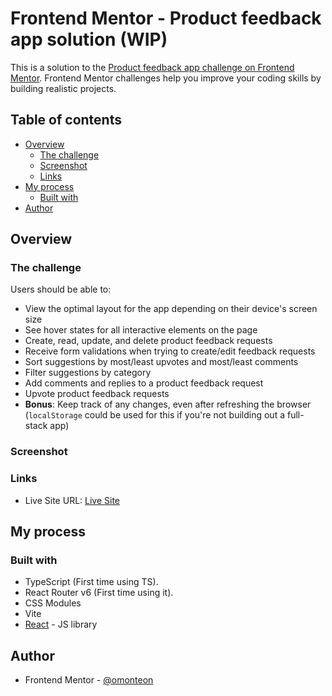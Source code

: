 # Frontend Mentor - Product feedback app solution (WIP)

This is a solution to the [Product feedback app challenge on Frontend Mentor](https://www.frontendmentor.io/challenges/product-feedback-app-wbvUYqjR6). Frontend Mentor challenges help you improve your coding skills by building realistic projects.

## Table of contents

- [Overview](#overview)
  - [The challenge](#the-challenge)
  - [Screenshot](#screenshot)
  - [Links](#links)
- [My process](#my-process)
  - [Built with](#built-with)
- [Author](#author)

## Overview

### The challenge

Users should be able to:

- View the optimal layout for the app depending on their device's screen size
- See hover states for all interactive elements on the page
- Create, read, update, and delete product feedback requests
- Receive form validations when trying to create/edit feedback requests
- Sort suggestions by most/least upvotes and most/least comments
- Filter suggestions by category
- Add comments and replies to a product feedback request
- Upvote product feedback requests
- **Bonus**: Keep track of any changes, even after refreshing the browser (`localStorage` could be used for this if you're not building out a full-stack app)

### Screenshot

### Links

- Live Site URL: [Live Site](https://product-feedback-fem.netlify.app/)

## My process

### Built with

- TypeScript (First time using TS).
- React Router v6 (First time using it).
- CSS Modules
- Vite
- [React](https://reactjs.org/) - JS library

## Author

- Frontend Mentor - [@omonteon](https://www.frontendmentor.io/profile/omonteon)
